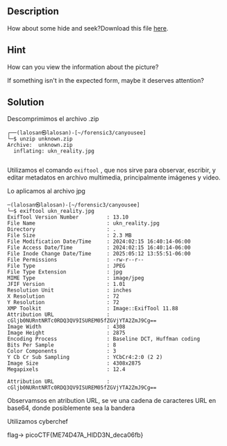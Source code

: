 
## Description

How about some hide and seek?Download this file [here](https://artifacts.picoctf.net/c_titan/4/unknown.zip).

## Hint

How can you view the information about the picture?

If something isn't in the expected form, maybe it deserves attention?

## Solution

Descomprimimos el archivo .zip

```
┌──(lalosan㉿lalosan)-[~/forensic3/canyousee]
└─$ unzip unknown.zip       
Archive:  unknown.zip
  inflating: ukn_reality.jpg         
                              
```

Utilizamos el comando `exiftool` , que nos sirve para observar, escribir, y editar metadatos en archivo multimedia, principalmente imágenes y video.

Lo aplicamos al archivo jpg

```
─(lalosan㉿lalosan)-[~/forensic3/canyousee]
└─$ exiftool ukn_reality.jpg 
ExifTool Version Number         : 13.10
File Name                       : ukn_reality.jpg
Directory                       : .
File Size                       : 2.3 MB
File Modification Date/Time     : 2024:02:15 16:40:14-06:00
File Access Date/Time           : 2024:02:15 16:40:14-06:00
File Inode Change Date/Time     : 2025:05:12 13:55:51-06:00
File Permissions                : -rw-r--r--
File Type                       : JPEG
File Type Extension             : jpg
MIME Type                       : image/jpeg
JFIF Version                    : 1.01
Resolution Unit                 : inches
X Resolution                    : 72
Y Resolution                    : 72
XMP Toolkit                     : Image::ExifTool 11.88
Attribution URL                 : cGljb0NURntNRTc0RDQ3QV9ISUREM05fZGVjYTA2ZmJ9Cg==
Image Width                     : 4308
Image Height                    : 2875
Encoding Process                : Baseline DCT, Huffman coding
Bits Per Sample                 : 8
Color Components                : 3
Y Cb Cr Sub Sampling            : YCbCr4:2:0 (2 2)
Image Size                      : 4308x2875
Megapixels                      : 12.4

```

```
Attribution URL                 : cGljb0NURntNRTc0RDQ3QV9ISUREM05fZGVjYTA2ZmJ9Cg==
```

Observamsos en atribution URL, se ve una cadena de caracteres URL en base64, donde posiblemente sea la bandera

Utilizamos cyberchef

flag-> picoCTF{ME74D47A_HIDD3N_deca06fb}